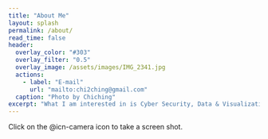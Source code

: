 ```yaml
---
title: "About Me"
layout: splash
permalink: /about/
read_time: false
header:
  overlay_color: "#303"
  overlay_filter: "0.5"
  overlay_image: /assets/images/IMG_2341.jpg
  actions:
    - label: "E-mail"
      url: "mailto:chi2ching@gmail.com"
  caption: "Photo by Chiching"
excerpt: "What I am interested in is Cyber Security, Data & Visualization, and English. Actually, I'm not an expert in any kind of field. To tell the truth, this blog pages has been just made for me who forget easily what I had found out. If someone can get some useful information from here, it would be glad to me. Please have a wonderful day and take care."
---
```

<i class="fas fa-envelope"></i> Click on the @icn-camera icon to take a screen shot.
<i class="fas fa-fw fa-envelope-square"></i>
<i class="fab fa-fw fa-twitter-square"></i>
<i class="fab fa-fw fa-facebook-square"></i>
<i class="fab fa-fw fa-github"></i>
<i class="fab fa-fw fa-instagram"></i>
<i class="fas fa-fw fa-link"></i>